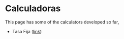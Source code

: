 # Calculadoras

This page has some of the calculators developed so far,

- Tasa Fija ([link](https://jmsevillam.github.io/Calculadoras/Calculadora.html)) 

